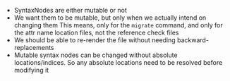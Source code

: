 - SyntaxNodes are either mutable or not
- We want them to be mutable, but only when we actually intend on changing them
  This means, only for the `migrate` command, and only for the attr name location files, not the reference check files
- We should be able to re-render the file without needing backward-replacements
- Mutable syntax nodes can be changed without absolute locations/indices. So any absolute locations need to be resolved before modifying it
